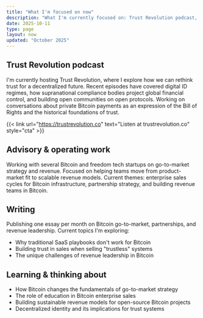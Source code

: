 ```yaml
---
title: "What I'm focused on now"
description: "What I'm currently focused on: Trust Revolution podcast, advising Bitcoin and freedom tech startups on go-to-market strategy, and writing about sales and revenue leadership."
date: 2025-10-11
type: page
layout: now
updated: "October 2025"
---
```


## Trust Revolution podcast

I'm currently hosting Trust Revolution, where I explore how we can rethink trust for a decentralized future. Recent episodes have covered digital ID regimes, how supranational compliance bodies project global financial control, and building open communities on open protocols. Working on conversations about private Bitcoin payments as an expression of the Bill of Rights and the historical foundations of trust.

{{< link url="https://trustrevolution.co" text="Listen at trustrevolution.co" style="cta" >}}

## Advisory & operating work

Working with several Bitcoin and freedom tech startups on go-to-market strategy and revenue. Focused on helping teams move from product-market fit to scalable revenue models. Current themes: enterprise sales cycles for Bitcoin infrastructure, partnership strategy, and building revenue teams in Bitcoin.

## Writing

Publishing one essay per month on Bitcoin go-to-market, partnerships, and revenue leadership. Current topics I'm exploring:

- Why traditional SaaS playbooks don't work for Bitcoin
- Building trust in sales when selling "trustless" systems
- The unique challenges of revenue leadership in Bitcoin

## Learning & thinking about

- How Bitcoin changes the fundamentals of go-to-market strategy
- The role of education in Bitcoin enterprise sales
- Building sustainable revenue models for open-source Bitcoin projects
- Decentralized identity and its implications for trust systems
